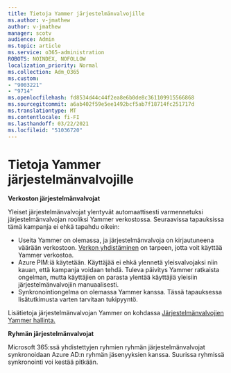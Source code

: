 ```yaml
---
title: Tietoja Yammer järjestelmänvalvojille
ms.author: v-jmathew
author: v-jmathew
manager: scotv
audience: Admin
ms.topic: article
ms.service: o365-administration
ROBOTS: NOINDEX, NOFOLLOW
localization_priority: Normal
ms.collection: Adm_O365
ms.custom:
- "9003221"
- "9714"
ms.openlocfilehash: fd8534d44c44f2ea8e6b0de8c361109915566868
ms.sourcegitcommit: a6ab402f59e5ee1492bcf5ab7f18714fc251717d
ms.translationtype: MT
ms.contentlocale: fi-FI
ms.lasthandoff: 03/22/2021
ms.locfileid: "51036720"
---
```

# <a name="about-yammer-admins"></a>Tietoja Yammer järjestelmänvalvojille

**Verkoston järjestelmänvalvojat**

Yleiset järjestelmänvalvojat ylentyvät automaattisesti varmennetuksi järjestelmänvalvojan rooliksi Yammer verkostossa. Seuraavissa tapauksissa tämä kampanja ei ehkä tapahdu oikein:

- Useita Yammer on olemassa, ja järjestelmänvalvoja on kirjautuneena väärään verkostoon. [Verkon yhdistäminen](https://docs.microsoft.com/yammer/configure-your-yammer-network/consolidate-multiple-yammer-networks) on tarpeen, jotta voit käyttää Yammer verkostoa.
- Azure PIM:iä käytetään. Käyttäjää ei ehkä ylennetä yleisvalvojaksi niin kauan, että kampanja voidaan tehdä. Tuleva päivitys Yammer ratkaista ongelman, mutta käyttäjien on parasta ylentää käyttäjiä yleisiin järjestelmänvalvojiin manuaalisesti.
- Synkronointiongelma on olemassa Yammer kanssa. Tässä tapauksessa lisätutkimusta varten tarvitaan tukipyyntö.

Lisätietoja järjestelmänvalvojan Yammer on kohdassa [Järjestelmänvalvojien Yammer hallinta.](https://docs.microsoft.com/yammer/manage-yammer-users/manage-yammer-admins)

**Ryhmän järjestelmänvalvojat**

Microsoft 365:ssä yhdistettyjen ryhmien ryhmän järjestelmänvalvojat synkronoidaan Azure AD:n ryhmän jäsenyyksien kanssa. Suurissa ryhmissä synkronointi voi kestää pitkään.
